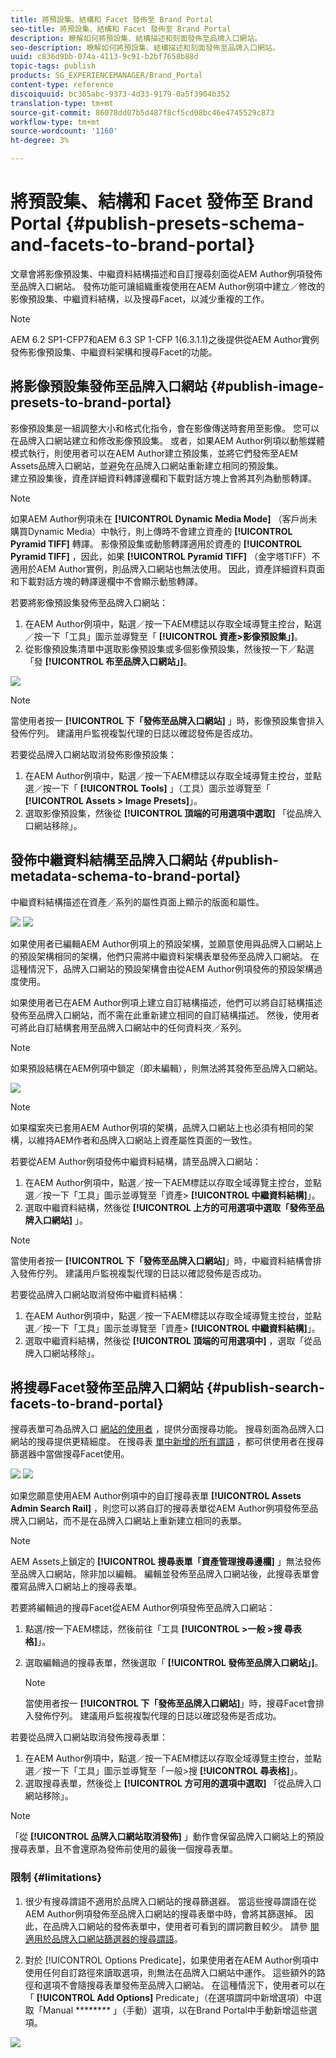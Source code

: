 ```yaml
---
title: 將預設集、結構和 Facet 發佈至 Brand Portal
seo-title: 將預設集、結構和 Facet 發佈至 Brand Portal
description: 瞭解如何將預設集、結構描述和刻面發佈至品牌入口網站。
seo-description: 瞭解如何將預設集、結構描述和刻面發佈至品牌入口網站。
uuid: c836d9bb-074a-4113-9c91-b2bf7658b88d
topic-tags: publish
products: SG_EXPERIENCEMANAGER/Brand_Portal
content-type: reference
discoiquuid: bc305abc-9373-4d33-9179-0a5f3904b352
translation-type: tm+mt
source-git-commit: 86078dd07b5d487f8cf5cd08bc46e4745529c873
workflow-type: tm+mt
source-wordcount: '1160'
ht-degree: 3%

---
```



# 將預設集、結構和 Facet 發佈至 Brand Portal {#publish-presets-schema-and-facets-to-brand-portal}

文章會將影像預設集、中繼資料結構描述和自訂搜尋刻面從AEM Author例項發佈至品牌入口網站。 發佈功能可讓組織重複使用在AEM Author例項中建立／修改的影像預設集、中繼資料結構，以及搜尋Facet，以減少重複的工作。

>[!NOTE]
>
>AEM 6.2 SP1-CFP7和AEM 6.3 SP 1-CFP 1(6.3.1.1)之後提供從AEM Author實例發佈影像預設集、中繼資料架構和搜尋Facet的功能。

## 將影像預設集發佈至品牌入口網站 {#publish-image-presets-to-brand-portal}

影像預設集是一組調整大小和格式化指令，會在影像傳送時套用至影像。 您可以在品牌入口網站建立和修改影像預設集。 或者，如果AEM Author例項以動態媒體模式執行，則使用者可以在AEM Author建立預設集，並將它們發佈至AEM Assets品牌入口網站，並避免在品牌入口網站重新建立相同的預設集。\
建立預設集後，資產詳細資料轉譯邊欄和下載對話方塊上會將其列為動態轉譯。

>[!NOTE]
>
>如果AEM Author例項未在 **[!UICONTROL Dynamic Media Mode]** （客戶尚未購買Dynamic Media）中執行，則上傳時不會建立資產的 **[!UICONTROL Pyramid TIFF]** 轉譯。 影像預設集或動態轉譯適用於資產的 **[!UICONTROL Pyramid TIFF]** ，因此，如果 **[!UICONTROL Pyramid TIFF]** （金字塔TIFF）不適用於AEM Author實例，則品牌入口網站也無法使用。 因此，資產詳細資料頁面和下載對話方塊的轉譯邊欄中不會顯示動態轉譯。

若要將影像預設集發佈至品牌入口網站：

1. 在AEM Author例項中，點選／按一下AEM標誌以存取全域導覽主控台，點選／按一下「工具」圖示並導覽至「 **[!UICONTROL 資產>影像預設集」]**。
1. 從影像預設集清單中選取影像預設集或多個影像預設集，然後按一下／點選「發 **[!UICONTROL 布至品牌入口網站」]**。

![](assets/publishpreset.png)

>[!NOTE]
>
>當使用者按一 **[!UICONTROL 下「發佈至品牌入口網站]** 」時，影像預設集會排入發佈佇列。 建議用戶監視複製代理的日誌以確認發佈是否成功。

若要從品牌入口網站取消發佈影像預設集：

1. 在AEM Author例項中，點選／按一下AEM標誌以存取全域導覽主控台，並點選／按一下「 **[!UICONTROL Tools]** 」（工具）圖示並導覽至「 **[!UICONTROL Assets > Image Presets]**」。
1. 選取影像預設集，然後從 **[!UICONTROL 頂端的可用選項中選取]** 「從品牌入口網站移除」。

## 發佈中繼資料結構至品牌入口網站  {#publish-metadata-schema-to-brand-portal}

中繼資料結構描述在資產／系列的屬性頁面上顯示的版面和屬性。

![](assets/metadata-schema-editor.png) ![](assets/asset-properties-1.png)

如果使用者已編輯AEM Author例項上的預設架構，並願意使用與品牌入口網站上的預設架構相同的架構，他們只需將中繼資料架構表單發佈至品牌入口網站。 在這種情況下，品牌入口網站的預設架構會由從AEM Author例項發佈的預設架構過度使用。

如果使用者已在AEM Author例項上建立自訂結構描述，他們可以將自訂結構描述發佈至品牌入口網站，而不需在此重新建立相同的自訂結構描述。 然後，使用者可將此自訂結構套用至品牌入口網站中的任何資料夾／系列。

>[!NOTE]
>
>如果預設結構在AEM例項中鎖定（即未編輯），則無法將其發佈至品牌入口網站。

![](assets/default-schema-form.png)

>[!NOTE]
>
>如果檔案夾已套用AEM Author例項的架構，品牌入口網站上也必須有相同的架構，以維持AEM作者和品牌入口網站上資產屬性頁面的一致性。

若要從AEM Author例項發佈中繼資料結構，請至品牌入口網站：

1. 在AEM Author例項中，點選／按一下AEM標誌以存取全域導覽主控台，並點選／按一下「工具」圖示並導覽至「資產> **[!UICONTROL 中繼資料結構]**」。
1. 選取中繼資料結構，然後從 **[!UICONTROL 上方的可用選項中選取「發佈至品牌入口網站]** 」。

>[!NOTE]
>
>當使用者按一 **[!UICONTROL 下「發佈至品牌入口網站]**」時，中繼資料結構會排入發佈佇列。 建議用戶監視複製代理的日誌以確認發佈是否成功。

若要從品牌入口網站取消發佈中繼資料結構：

1. 在AEM Author例項中，點選／按一下AEM標誌以存取全域導覽主控台，並點選／按一下「工具」圖示並導覽至「資產> **[!UICONTROL 中繼資料結構]**」。
1. 選取中繼資料結構，然後從 **[!UICONTROL 頂端的可用選項中]** ，選取「從品牌入口網站移除」。

## 將搜尋Facet發佈至品牌入口網站 {#publish-search-facets-to-brand-portal}

搜尋表單可為品牌入口 [網站的使用者](../using/brand-portal-search-facets.md) ，提供分面搜尋功能。 搜尋刻面為品牌入口網站的搜尋提供更精細度。 在搜尋表 [單中新增的所有謂語](https://helpx.adobe.com/experience-manager/6-5/assets/using/search-facets.html#AddingaPredicate) ，都可供使用者在搜尋篩選器中當做搜尋Facet使用。

![](assets/property-predicate-removed.png)
![](assets/search-form.png)

如果您願意使用AEM Author例項中的自訂搜尋表單 **[!UICONTROL Assets Admin Search Rail]** ，則您可以將自訂的搜尋表單從AEM Author例項發佈至品牌入口網站，而不是在品牌入口網站上重新建立相同的表單。

>[!NOTE]
>
>AEM Assets上鎖定的 **[!UICONTROL 搜尋表單「資產管理搜尋邊欄]** 」無法發佈至品牌入口網站，除非加以編輯。 編輯並發佈至品牌入口網站後，此搜尋表單會覆寫品牌入口網站上的搜尋表單。

若要將編輯過的搜尋Facet從AEM Author例項發佈至品牌入口網站：

1. 點選/按一下AEM標誌，然後前往「工具 **[!UICONTROL >一般 >搜 尋表格]**」。
1. 選取編輯過的搜尋表單，然後選取「 **[!UICONTROL 發佈至品牌入口網站」]**。

   >[!NOTE]
   >
   >當使用者按一 **[!UICONTROL 下「發佈至品牌入口網站]**」時，搜尋Facet會排入發佈佇列。 建議用戶監視複製代理的日誌以確認發佈是否成功。

若要從品牌入口網站取消發佈搜尋表單：

1. 在AEM Author例項中，點選／按一下AEM標誌以存取全域導覽主控台，並點選／按一下「工具」圖示並導覽至「一般>搜 **[!UICONTROL 尋表格]**」。
1. 選取搜尋表單，然後從上 **[!UICONTROL 方可用的選項中選取]** 「從品牌入口網站移除」。

>[!NOTE]
>
>「從 **[!UICONTROL 品牌入口網站取消發佈]** 」動作會保留品牌入口網站上的預設搜尋表單，且不會還原為發佈前使用的最後一個搜尋表單。

### 限制 {#limitations}

1. 很少有搜尋謂語不適用於品牌入口網站的搜尋篩選器。 當這些搜尋謂語在從AEM Author例項發佈至品牌入口網站的搜尋表單中時，會將其篩選掉。 因此，在品牌入口網站的發佈表單中，使用者可看到的謂詞數目較少。 請參 [閱適用於品牌入口網站篩選器的搜尋謂語](../using/brand-portal-search-facets.md#list-of-search-predicates)。

1. 對於 [!UICONTROL Options Predicate]，如果使用者在AEM Author例項中使用任何自訂路徑來讀取選項，則無法在品牌入口網站中運作。 這些額外的路徑和選項不會隨搜尋表單發佈至品牌入口網站。 在這種情況下，使用者可以在「 **[!UICONTROL Add Options]** Predicate」（在選項謂詞中新增選項）中選取「Manual ******** 」（手動）選項，以在Brand Portal中手動新增這些選項。

![](assets/options-predicate-manual.png)
